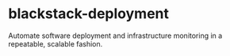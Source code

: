 # blackstack-deployment
Automate software deployment and infrastructure monitoring in a repeatable, scalable fashion.
